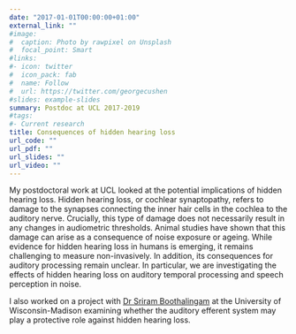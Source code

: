 ```yaml
---
date: "2017-01-01T00:00:00+01:00"
external_link: ""
#image:
#  caption: Photo by rawpixel on Unsplash
#  focal_point: Smart
#links:
#- icon: twitter
#  icon_pack: fab
#  name: Follow
#  url: https://twitter.com/georgecushen
#slides: example-slides
summary: Postdoc at UCL 2017-2019
#tags:
#- Current research
title: Consequences of hidden hearing loss
url_code: ""
url_pdf: ""
url_slides: ""
url_video: ""
---
```


My postdoctoral work at UCL looked at the potential implications of hidden hearing loss. Hidden hearing loss, or cochlear synaptopathy, refers to damage to the synapses connecting the inner hair cells in the cochlea to the auditory nerve. Crucially, this type of damage does not necessarily result in any changes in audiometric thresholds. Animal studies have shown that this damage can arise as a consequence of noise exposure or ageing. While evidence for hidden hearing loss in humans is emerging, it remains challenging to measure non-invasively. In addition, its consequences for auditory processing remain unclear. In particular, we are investigating the effects of hidden hearing loss on auditory temporal processing and speech perception in noise.

I also worked on a project with [Dr Sriram Boothalingam](https://csd.wisc.edu/staff/boothalingam-sriram/) at the University of Wisconsin-Madison examining whether the auditory efferent system may play a protective role against hidden hearing loss. 
